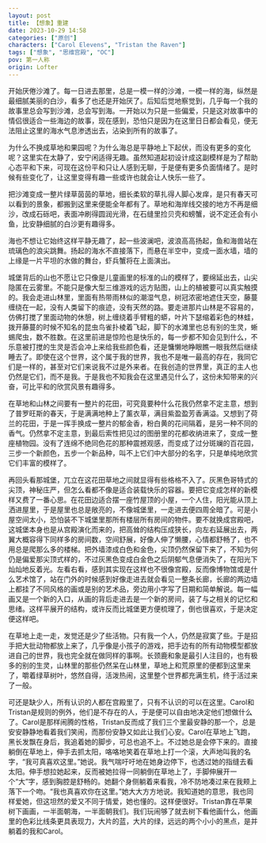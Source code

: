 ```yaml
---
layout: post
title: 【想象】重建
date: 2023-10-29 14:58
categories: ["原创"]
characters: ["Carol Elevens", "Tristan the Raven"]
tags: ["想象", "思维宫殿", "OC"]
pov: 第一人称
origin: Lofter
---
```


开始厌倦沙滩了。每一日进去那里，总是一模一样的沙滩，一模一样的海，纵然是最细腻美丽的白沙，看多了也还是开始厌了。后知后觉地察觉到，几乎每一个我的故事里总会写到沙滩，总会写到海。一开始以为只是一些偏爱，只是这对故事中的情侣很适合一些海边的故事，现在感到，恐怕只是因为在这里日日都会看见，便无法阻止这里的海水气息渗透出去，沾染到所有的故事了。

为什么不换成草地和果园呢？为什么海总是平静地上下起伏，而没有更多的变化呢？这里实在太静了，安宁闲适得无趣。虽然知道起初设计成这副模样是为了帮助心态平和下来，可现在这份平和只让人感到无聊，于是便有更多负面情绪了。是时候有些变化了，让这里变得有趣一些或许也就会让人快乐一些了。

把沙滩变成一整片绿草茵茵的草地，细长柔软的草扎得人脚心发痒，是只有春天可以看到的景象，都搬到这里来便能全年都有了。草地和海岸线交接的地方不再是细沙，改成石砾吧，表面冲刷得圆润光滑，在石缝里捡贝壳和螃蟹，说不定还会有小鱼，比安静细腻的白沙更有趣得多。

海也不想让它始终这样平静无趣了，起一些波澜吧，波浪高高扬起，鱼和海兽站在琉璃色的浪尖跳舞。扬起的海水不直接落下，而悬在半空中，变成一面水墙，墙的上缘是一片平坦的水做的舞台，虾兵蟹将在上面演出。

城堡背后的山也不愿让它只像是儿童画里的标准的山的模样了，要绵延出去，山尖隐匿在云雾里。不能只是像大型三维游戏的远方贴图，山上的植被要可以真实触摸的。我会走进山林里，里面有热带雨林似的潮湿气息，树冠浓密地遮住天空，藤蔓缠绕在一起，没有人类留下的痕迹，没有天然的路。要走进那片山林是不容易的，仿佛打搅了里面动物的休憩，树上缠绕着手臂粗的蟒，叶片下瑟缩着彩色的林蛙，拨开藤蔓的时候不知名的昆虫鸟雀扑棱着飞起，脚下的水滩里也总有别的生灵，蜥蜴爬虫，数不胜数。在这里前进是惊险也是快乐的，每一步都不知会见到什么，不乐意被打搅的生灵是否会冲上来给我些颜色看，还是慵懒地睁眼瞧一眼我然后继续睡去了。即使在这个世界，这个属于我的世界，我也不是唯一最高的存在，我同它们是一样的，甚至对它们来说我不过是外来者。在我创造的世界里，真正的主人也仍然是它们，而不是我。于是我也不知我会在这里遇见什么了，这份未知带来的兴奋，可比平和的欣赏风景有趣得多。

在草地和山林之间要有一整片的花田，可究竟要种什么花我仍然拿不定主意，想到了普罗旺斯的春天，于是满满地种上了薰衣草，满目紫盈盈芳香满溢。又想到了荷兰的花田，于是一挥手换成一整片的郁金香，粉白黄的花间隔着，是另一种不同的香气。仍然拿不定主意，到最后索性把见过的图册里的花都收纳进来了，变成一整座植物园。没有了连绵不绝同色花的那种震撼观感，而变成了过分斑斓的百花园，三步一个新颜色，五步一个新品种，叫不上它们中大部分的名字，只是单纯地欣赏它们丰富的模样了。

再回头看那城堡，兀立在这花田草地之间就显得有些格格不入了。灰黑色哥特式的尖顶，神秘庄严，但怎么看都不像是适合装载快乐的容器。要把它变成怎样的新模样又费了一番心思。在花田边适合摆一座竹屋顶的小屋，一个人住，阳光能从顶上洒进屋里，于是屋里也总是敞亮的，不像城堡里，一走进去便四周全暗了。可是小屋空间太小，恐怕装不下城堡里那所有楼层所有房间的物件。要不就换成宫殿吧，这城堡本身也是从宫殿演化而来的，把高耸的结构压成狭长，向左右延展出去，两翼大概容得下同样多的房间数，空间舒展，好像人伸了懒腰，心情都舒畅了，也不用总是爬那么多的楼梯。把外墙漆成白色和金色，尖顶仍然保留下来了，不知为何仍是偏爱那尖顶式样的，不过灰黑色变成白金色之后阴郁气息便消失了，在阳光下灿灿地反着光。左看右看，感到其实现在这样也不很像宫殿，反而像博物馆或是什么艺术馆了，站在门外的时候感到好像走进去就会看见一整条长廊，长廊的两边墙上都挂了不同风格的画或是别的艺术品，旁边用小字写了日期和简单解说。每一幅画又是一个新的入口，从画的背后走进去是一个新的房间，装了与之相关的记忆和思绪。这样平展开的结构，或许反而比城堡更方便梳理了，倒也很喜欢，于是决定便这样吧。

在草地上走一走，发觉还是少了些活物。只有我一个人，仍然是寂寞了些。于是招手把大批动物都放上来了，几乎像是小孩子的游戏，把手边有的所有动物模型都放进自己的世界，我也完全就在做同样的事啊。长颈鹿和象是最引人注目的，也有极多的别的生灵，山林里的那些仍然呆在山林里，草地上和荒原里的便都到这里来了，嚼着绿草树叶，悠然自得，活泼热闹，这里整个世界都充满生机，终于活过来了一般。

可还是缺少人，所有认识的人都在宫殿里了，只有不认识的可以在这里。Carol和Tristan是规则的例外，他们是不存在的人，于是便可以自由地决定他们想做什么了。Carol是那样闹腾的性格，Tristan反而成了我们三个里最安静的那一个，总是安安静静地看着我们笑闹，而那份安静又如此让我们心安。Carol在草地上飞跑，黑长发飘在身后，我追着她的脚步，可总也追不上。不过她总是会停下来的。直接躺倒在草地上，伸手去抓太阳，咯咯地笑着在草地上打一个滚，大声地叫我的名字，“我可真喜欢这里。”她说。我气喘吁吁地在她身边停下，也透过她的指缝去看太阳。伸手想拉她起来，反而被她拉得一同躺倒在草地上了，手脚伸展开一个“大”字，感到胸腔是舒畅的。她翻个身侧躺着来看我，冷不防地凑过来在我颊上落下一个吻。“我也真喜欢你在这里。”她大大方方地说。我知道她的意思，我也同样爱她，但这坦然的爱又不同于情爱，她也懂的。这样便很好。Tristan靠在苹果树下画画，一半面朝海，一半面朝我们。我们玩闹够了就去树下看他画什么，他画里的色彩比线条更具表现力，大片的蓝，大片的绿，远远的两个小小的黑点，是并躺着的我和Carol。
